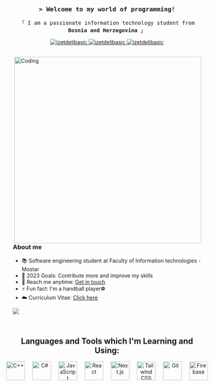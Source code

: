 <!-- Intro  -->
<h3 align="center">
        <samp>&gt; Welcome to my world of programming!</samp>
</h3>


<p align="center"> 
  <samp>
    「 I am a passionate information technology student from <b>Bosnia and Herzegovina</b> 」
   <br>
  </samp>
</p>

<p align="center">
 <a href="https://linkedin.com/in/izet-delibasic" target="_blank">
  <img src="https://img.shields.io/badge/LinkedIn-0077B5?style=for-the-badge&logo=linkedin&logoColor=white" alt="izetdelibasic"/>
 </a>
 <a href="https://instagram.com/delibasic55" target="_blank">
  <img src="https://img.shields.io/badge/Instagram-fe4164?style=for-the-badge&logo=instagram&logoColor=white" alt="izetdelibasic" />
 </a> 
 <a href="https://www.facebook.com/izet.delibasic/" target="_blank">
  <img src="https://img.shields.io/badge/Facebook-20BEFF?&style=for-the-badge&logo=facebook&logoColor=white" alt="izetdelibasic"  />
  </a> 
</p>
<br />

<!-- About Section -->
<img align="right" alt="Coding" width="500" src="https://user-images.githubusercontent.com/74038190/225813708-98b745f2-7d22-48cf-9150-083f1b00d6c9.gif">
<h3>About me</h3>
 
<p>


  

- 📚 Software engineering student at Faculty of Information technologies - Mostar
- 📌 2023 Goals: Contribute more and improve my skills
- 💬 Reach me anytime: <a href="mailto:izetdelibasic55@gmail.com">Get in touch</a>
- ⚡ Fun fact: I'm a handball player⚽
- ☁️ Curriculum Vitae: <a href="https://github.com/IzetDelibasic/IzetDelibasic/raw/main/Izet%20Delibasic%20-%20Curriculum%20Vitae.png">Click here</a>

![](https://komarev.com/ghpvc/?username=IzetDelibasic&color=blue)
</p>
<br/>

<div align="center">
  <h2>Languages and Tools which I'm Learning and Using:</h2>
  <div style="display: flex; justify-content: center; align-items: center; gap: 20px;">
    <img src="https://user-images.githubusercontent.com/25181517/192106073-90fffafe-3562-4ff9-a37e-c77a2da0ff58.png" width="50" height="50" alt="C++" />
    <img src="https://user-images.githubusercontent.com/25181517/121405384-444d7300-c95d-11eb-959f-913020d3bf90.png" width="50" height="50" alt="C#" />
    <img src="https://user-images.githubusercontent.com/25181517/117447155-6a868a00-af3d-11eb-9cfe-245df15c9f3f.png" width="50" height="50" alt="JavaScript" />
    <img src="https://user-images.githubusercontent.com/25181517/183897015-94a058a6-b86e-4e42-a37f-bf92061753e5.png" width="50" height="50" alt="React" />
    <img src="https://github.com/marwin1991/profile-technology-icons/assets/136815194/5f8c622c-c217-4649-b0a9-7e0ee24bd704" width="50" height="50" alt="Next.js" />
    <img src="https://user-images.githubusercontent.com/25181517/202896760-337261ed-ee92-4979-84c4-d4b829c7355d.png" width="50" height="50" alt="Tailwind CSS" />
    <img src="https://user-images.githubusercontent.com/25181517/192108372-f71d70ac-7ae6-4c0d-8395-51d8870c2ef0.png" width="50" height="50" alt="Git" />
    <img src="https://user-images.githubusercontent.com/25181517/189716855-2c69ca7a-5149-4647-936d-780610911353.png" width="50" height="50" alt="Firebase" />
  </div>
</div>

<br/>



